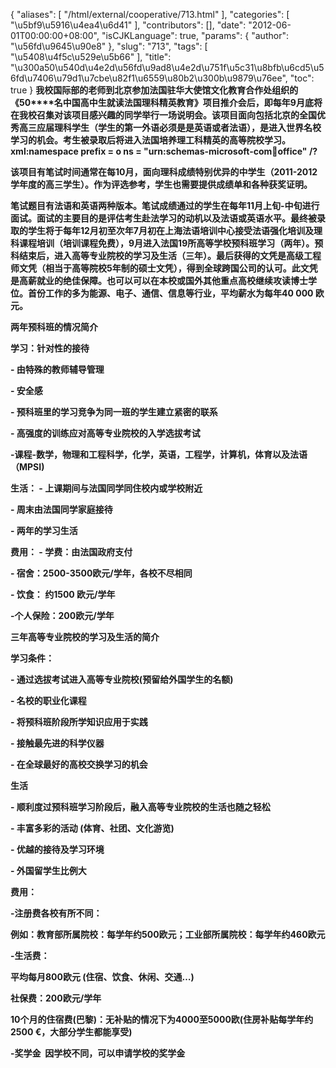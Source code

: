 {
    "aliases": [
        "/html/external/cooperative/713.html"
    ],
    "categories": [
        "\u5bf9\u5916\u4ea4\u6d41"
    ],
    "contributors": [],
    "date": "2012-06-01T00:00:00+08:00",
    "isCJKLanguage": true,
    "params": {
        "author": "\u56fd\u9645\u90e8"
    },
    "slug": "713",
    "tags": [
        "\u5408\u4f5c\u529e\u5b66"
    ],
    "title": "\u300a50\u540d\u4e2d\u56fd\u9ad8\u4e2d\u751f\u5c31\u8bfb\u6cd5\u56fd\u7406\u79d1\u7cbe\u82f1\u6559\u80b2\u300b\u9879\u76ee",
    "toc": true
}
**我校国际部的老师到北京参加法国驻华大使馆文化教育合作处组织的《50****名中国高中生就读法国理科精英教育》项目推介会后，即每年9月底将在我校召集对该项目感兴趣的同学举行一场说明会。该项目面向包括北京的全国优秀高三应届理科学生（学生的第一外语必须是是英语或者法语），是进入世界名校学习的机会。考生被录取后将进入法国培养理工科精英的高等院校学习。xml:namespace prefix = o ns = "urn:schemas-microsoft-com:office:office" /?**

**该项目有笔试时间通常在每10月，面向理科成绩特别优异的中学生（2011-2012学年度的高三学生）。作为评选参考，学生也需要提供成绩单和各种获奖证明。**

**笔试题目有法语和英语两种版本。笔试成绩通过的学生在每年11月上旬-中旬进行面试。面试的主要目的是评估考生赴法学习的动机以及法语或英语水平。最终被录取的学生将于每年12月初至次年7月初在上海法语培训中心接受法语强化培训及理科课程培训（培训课程免费），9月进入法国19所高等学校预科班学习（两年）。预科结束后，进入高等专业院校的学习及生活（三年）。最后获得的文凭是高级工程师文凭（相当于高等院校5年制的硕士文凭），得到全球跨国公司的认可。此文凭是高薪就业的绝佳保障。也可以可以在本校或国外其他重点高校继续攻读博士学位。首份工作的多为能源、电子、通信、信息等行业，平均薪水为每年40 000 欧元。**

**两年预科班的情况简介**

**学习：针对性的接待**

**- 由特殊的教师辅导管理**

**- 安全感**

**- 预科班里的学习竞争为同一班的学生建立紧密的联系**

**- 高强度的训练应对高等专业院校的入学选拔考试**

**-课程-数学，物理和工程科学，化学，英语，工程学，计算机，体育以及法语（MPSI)**

**生活： - 上课期间与法国同学同住校内或学校附近**

**- 周末由法国同学家庭接待**

**- 两年的学习生活**

**费用： - 学费：由法国政府支付**

**- 宿舍：2500-3500欧元/学年，各校不尽相同**

**- 饮食： 约1500 欧元/学年**

**-个人保险：200欧元/学年**

**三年高等专业院校的学习及生活的简介**

**学习条件：** 

**- 通过选拔考试进入高等专业院校(预留给外国学生的名额)‏**

**- 名校的职业化课程**

**- 将预科班阶段所学知识应用于实践**

**- 接触最先进的科学仪器**

**- 在全球最好的高校交换学习的机会**

**生活**

**- 顺利度过预科班学习阶段后，融入高等专业院校的生活也随之轻松**

**- 丰富多彩的活动 (体育、社团、文化游览)**

**- 优越的接待及学习环境**

**- 外国留学生比例大**

**费用：**

**-注册费各校有所不同：**

**例如：教育部所属院校：每学年约500欧元；工业部所属院校：每学年约460欧元**

**-生活费：**

**平均每月800欧元 (住宿、饮食、休闲、交通…)‏**

**社保费：200欧元/学年**

**10个月的住宿费(巴黎)：无补贴的情况下为4000至5000欧(住房补贴每学年约2500 €，大部分学生都能享受)‏**

**-奖学金  因学校不同，可以申请学校的奖学金**

 

